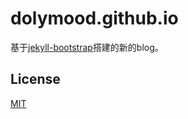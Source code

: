 # dolymood.github.io

基于[jekyll-bootstrap](http://jekyllbootstrap.com)搭建的新的blog。

## License

[MIT](http://opensource.org/licenses/MIT)
